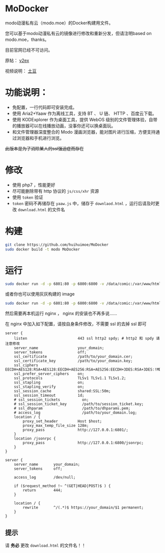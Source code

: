# MoDocker

modo动漫私有云（modo.moe）的Docker构建用文件。

您可以基于modo动漫私有云的镜像进行修改和重新分发，但请注明based on modo.moe，thanks。

目前官网已经不可访问。

原帖： [v2ex](https://www.v2ex.com/t/225714?p=2)

视频说明： [土豆](http://www.tudou.com/programs/view/9gS3imQGw6g/)

# 功能说明：

* 免配置，一行代码即可安装完成。
* 使用 Aria2+Yaaw 作为离线工具，支持 BT 、 U 链、 HTTP 、百度云下载。
* 使用 KODExplorer 作为桌面工具，提供 WebOS 级别的文件管理体验，自带的播放器可以在线播放动画，没事你还可以换桌面玩。
* 和文件管理器深度整合的 Modo 漫画浏览器，能对图片进行压缩，方便支持通过浏览器和手机进行浏览。

~~此版本是为了消除某人的ssl强迫症而存在~~

# 修改
* 使用 php7 ，性能更好
* 尽可能删除带有 http 协议的 `js/css/xhr` 资源
* 使用 `token` 验证
* `token` 密码不再储存在 `yaaw.js` 中，储存于 `downlaod.html` ，运行后请及时更改 `download.html` 的文件名

# 构建
```bash
git clone https://github.com/huihuimoe/MoDocker
sudo docker build -t modo MoDocker
```

# 运行
```bash
sudo docker run -d -p 6801:80 -p 6800:6800 -v /data/comic:/var/www/html/comic modo
```

或者你也可以使用灰灰构建的 image

```bash
sudo docker run -d -p 6801:80 -p 6800:6800 -v /data/comic:/var/www/html/comic huihuimoe/modo
```

然后需要再本机运行 nginx ， nginx 的安装也不再多说……

在 nginx 中加入如下配置，请按自身条件修改，不需要 ssl 的去掉 ssl 即可

```
server {
    listen                       443 ssl http2 spdy; # http2 和 spdy 请注意修改
    server_name                  your_domain;
    server_tokens                off;
    ssl_certificate              /path/to/your_domain.cer;
    ssl_certificate_key          /path/to/your_domain.key;
    ssl_ciphers                  EECDH+AES128:RSA+AES128:EECDH+AES256:RSA+AES256:EECDH+3DES:RSA+3DES:!MD5;
    ssl_prefer_server_ciphers    on;
    ssl_protocols                TLSv1 TLSv1.1 TLSv1.2;
    ssl_stapling                 on;
    ssl_stapling_verify          on;
    ssl_session_cache            shared:SSL:50m;
    ssl_session_timeout          1d;
    # ssl_session_tickets          on;
    # ssl_session_ticket_key       /path/to/session_ticket.key;
    # ssl_dhparam                  /path/to/dhparams.pem;
    # access_log                   /path/to/your_domain.log;
    location / {
        proxy_set_header         Host $host;
        proxy_max_temp_file_size 128m;
        proxy_pass               http://127.0.0.1:6801/;
    }
    location /jsonrpc {
        proxy_pass               http://127.0.0.1:6800/jsonrpc;
    }
}

server {
    server_name       your_domain;
    server_tokens     off;

    access_log        /dev/null;

    if ($request_method !~ ^(GET|HEAD|POST)$ ) {
        return        444;
    }

    location / {
        rewrite       ^/(.*)$ https://your_domain/$1 permanent;
    }
}
```

## 提示

请 __务必__ 更改 `download.html` 的文件名！！